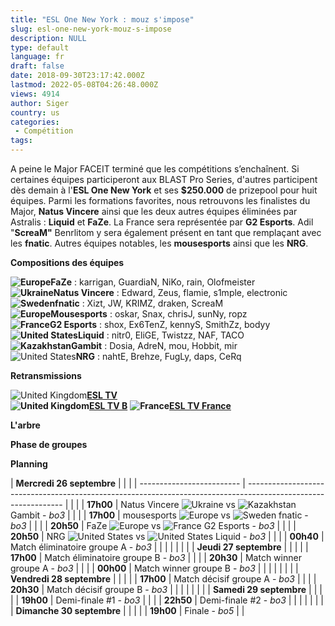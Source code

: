```yaml
---
title: "ESL One New York : mouz s'impose"
slug: esl-one-new-york-mouz-s-impose
description: NULL
type: default
language: fr
draft: false
date: 2018-09-30T23:17:42.000Z
lastmod: 2022-05-08T04:26:48.000Z
views: 4914
author: Siger
country: us
categories:
 - Compétition
tags:
---
```

A peine le Major FACEIT terminé que les compétitions s’enchaînent. Si certaines équipes participeront aux BLAST Pro Series, d'autres participent dès demain à l'**ESL One New York** et ses **$250.000** de prizepool pour huit équipes. Parmi les formations favorites, nous retrouvons les finalistes du Major, **Natus Vincere** ainsi que les deux autres équipes éliminées par Astralis : **Liquid** et **FaZe**. La France sera représentée par **G2 Esports**. Adil "**ScreaM"** Benrlitom y sera également présent en tant que remplaçant avec les **fnatic**. Autres équipes notables, les **mousesports** ainsi que les **NRG**.

**Compositions des équipes**

**![Europe](/images/countries/eu.svg)⁠FaZe** : karrigan, GuardiaN, NiKo, rain, Olofmeister  
**![Ukraine](/images/countries/ua.svg)⁠Natus Vincere** : Edward, Zeus, flamie, s1mple, electronic  
**![Sweden](/images/countries/se.svg)⁠fnatic** : Xizt, JW, KRIMZ, draken, ScreaM  
**![Europe](/images/countries/eu.svg)⁠Mousesports** : oskar, Snax, chrisJ, sunNy, ropz  
**![France](/images/countries/fr.svg)⁠G2 Esports** : shox, Ex6TenZ, kennyS, SmithZz, bodyy  
**![United States](/images/countries/us.svg)⁠Liquid** : nitr0, EliGE, Twistzz, NAF, TACO  
**![Kazakhstan](/images/countries/kz.svg)⁠Gambit** : Dosia, AdreN, mou, Hobbit, mir  
![United States](/images/countries/us.svg)⁠**NRG** : nahtE, Brehze, FugLy, daps, CeRq

**Retransmissions**

![United Kingdom](/images/countries/gb.svg)**⁠[ESL TV](https://www.twitch.tv/esl%5Fcsgo)**  
**![United Kingdom](/images/countries/gb.svg)⁠[ESL TV B](https://www.twitch.tv/esl%5Fcsgob)** 
**![France](/images/countries/fr.svg)⁠[ESL TV France](https://www.twitch.tv/esl%5Fcsgo%5Ffr)** 

  
**L'arbre**

**Phase de groupes**

**Planning**

| **Mercredi 26 septembre** |                                                                                                                |  |
| ------------------------- | -------------------------------------------------------------------------------------------------------------- |  |
| | **17h00**               | Natus Vincere ![Ukraine](/images/countries/ua.svg)⁠ vs ![Kazakhstan](/images/countries/kz.svg)⁠ Gambit - _bo3_ |  |
| | **17h00**               | mousesports ![Europe](/images/countries/eu.svg)⁠ vs ![Sweden](/images/countries/se.svg)⁠ fnatic - _bo3_        |  |
| | **20h50**               | FaZe ![Europe](/images/countries/eu.svg)⁠ vs ![France](/images/countries/fr.svg)⁠ G2 Esports - _bo3_           |  |
| | **20h50**               | NRG ![United States](/images/countries/us.svg)⁠ vs ![United States](/images/countries/us.svg)⁠ Liquid - _bo3_  |  |
| | **00h40**               | Match éliminatoire groupe A - _bo3_                                                                            |  |
| |                         |                                                                                                                |  |
| **Jeudi 27 septembre**    |                                                                                                                |  |
| | **17h00**               | Match éliminatoire groupe B - _bo3_                                                                            |  |
| | **20h30**               | Match winner groupe A - _bo3_                                                                                  |  |
| | **00h00**               | Match winner groupe B - _bo3_                                                                                  |  |
| |                         |                                                                                                                |  |
| **Vendredi 28 septembre** |                                                                                                                |  |
| | **17h00**               | Match décisif groupe A - _bo3_                                                                                 |  |
| | **20h30**               | Match décisif groupe B - _bo3_                                                                                 |  |
| |                         |                                                                                                                |  |
| **Samedi 29 septembre**   |                                                                                                                |  |
| | **19h00**               | Demi-finale #1 - _bo3_                                                                                         |  |
| | **22h50**               | Demi-finale #2 - _bo3_                                                                                         |  |
| |                         |                                                                                                                |  |
| **Dimanche 30 septembre** |                                                                                                                |  |
| | **19h00**               | Finale - _bo5_                                                                                                 |  |

  
